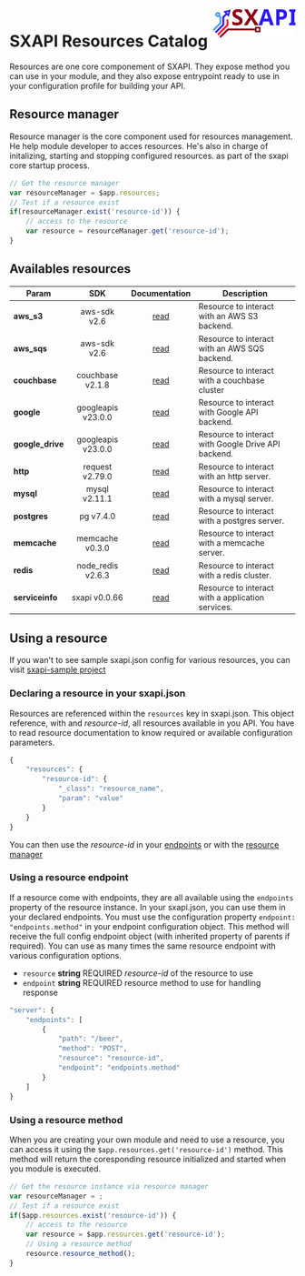 <img align="right" height="50" src="https://raw.githubusercontent.com/startxfr/sxapi-core/master/docs/assets/logo.svg?sanitize=true">

# SXAPI Resources Catalog

Resources are one core componement of SXAPI. They expose method you can use in your module, and they also expose entrypoint ready to use in your configuration profile for building your API.


## Resource manager

Resource manager is the core component used for resources management. He help module developer to acces resources. He's also in charge of initalizing, starting and stopping configured resources. as part of the sxapi core startup process.

```javascript
// Get the resource manager
var resourceManager = $app.resources;
// Test if a resource exist
if(resourceManager.exist('resource-id')) {
    // access to the resource
    var resource = resourceManager.get('resource-id');
}
```

## Availables resources

| Param            | SDK                | Documentation          | Description
|------------------|:------------------:|:----------------------:|------------------------
| **aws_s3**       | aws-sdk v2.6       | [read](aws_s3.md)      | Resource to interact with an AWS S3 backend.
| **aws_sqs**      | aws-sdk v2.6       | [read](aws_sqs.md)     | Resource to interact with an AWS SQS backend.
| **couchbase**    | couchbase v2.1.8   | [read](couchbase.md)   | Resource to interact with a couchbase cluster
| **google**       | googleapis v23.0.0 | [read](google.md)      | Resource to interact with Google API backend.
| **google_drive** | googleapis v23.0.0 | [read](google_drive.md)| Resource to interact with Google Drive API backend.
| **http**         | request v2.79.0    | [read](http.md)        | Resource to interact with an http server.
| **mysql**        | mysql v2.11.1      | [read](mysql.md)       | Resource to interact with a mysql server.
| **postgres**     | pg v7.4.0          | [read](postgres.md)    | Resource to interact with a postgres server.
| **memcache**     | memcache v0.3.0    | [read](memcache.md)    | Resource to interact with a memcache server.
| **redis**        | node_redis v2.6.3  | [read](redis.md)       | Resource to interact with a redis cluster.
| **serviceinfo**  | sxapi v0.0.66      | [read](serviceinfo.md) | Resource to interact with a application services.

## Using a resource

If you wan't to see sample sxapi.json config for various resources, you can visit [sxapi-sample project](https://github.com/startxfr/sxapi-sample/tree/master/samples)

### Declaring a resource in your sxapi.json

Resources are referenced within the `resources` key in sxapi.json. This object reference, with and *resource-id*, all resources available in you API. You have to read resource documentation to know required or available configuration parameters.

```javascript
{
    "resources": {
        "resource-id": {
            "_class": "resource_name",
            "param": "value"
        }
    }
}
```
You can then use the *resource-id* in your [endpoints](#using-a-resource-endpoint) or with the [resource manager](#using-a-resource-method)

### Using a resource endpoint

If a resource come with endpoints, they are all available using the `endpoints` property of the resource instance. In your sxapi.json, you can use them in your declared endpoints. You must use the configuration property `endpoint: "endpoints.method"` in your endpoint configuration object. This method will receive the full config endpoint object (with inherited property of parents if required). You can use as many times the same resource endpoint with various configuration options.

-   `resource` **string** REQUIRED *resource-id* of the resource to use
-   `endpoint` **string** REQUIRED resource method to use for handling response

```javascript
"server": {
    "endpoints": [
        {
            "path": "/beer",
            "method": "POST",
            "resource": "resource-id",
            "endpoint": "endpoints.method"
        }
    ]
}
```

### Using a resource method

When you are creating your own module and need to use a resource, you can access it using the `$app.resources.get('resource-id')` method. This method will return the coresponding resource initialized and started when you module is executed.

```javascript
// Get the resource instance via resource manager
var resourceManager = ;
// Test if a resource exist
if($app.resources.exist('resource-id')) {
    // access to the resource
    var resource = $app.resources.get('resource-id');
    // Using a resource method
    resource.resource_method();
}
```
